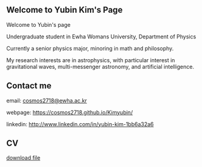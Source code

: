 ## Welcome to Yubin Kim's Page

Welcome to Yubin's page

Undergraduate student in Ewha Womans University, Department of Physics

Currently a senior physics major, minoring in math and philosophy.

My research interests are in astrophysics, with particular interest in gravitational waves, multi-messenger astronomy, and artificial intelligence.


## Contact me

email: cosmos2718@ewha.ac.kr

webpage: https://cosmos2718.github.io/Kimyubin/

linkedin: http://www.linkedin.com/in/yubin-kim-1bb6a32a6



## CV

[download file](YubinKim_CV_2025_05.pdf)



